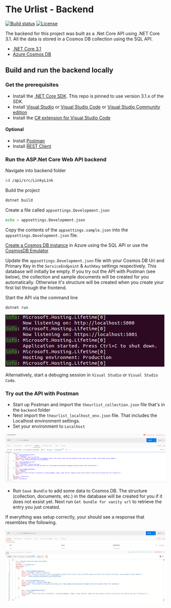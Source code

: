 # The Urlist - Backend

[![Build status](https://burkeknowswords.visualstudio.com/The%20Urlist/_apis/build/status/Serverless%20Backend%20Build)](https://burkeknowswords.visualstudio.com/The%20Urlist/_build/latest?definitionId=8)
[![License](https://img.shields.io/badge/license-MIT-orange.svg)](https://raw.githubusercontent.com/Azure-Samples/openhack-production/master/LICENSE)

The backend for this project was built as a .Net Core API using .NET Core 3.1. All the data is stored in a Cosmos DB collection using the SQL API.

- [.NET Core 3.1](https://dotnet.microsoft.com?WT.mc_id=theurlist-github-cephilli)
- [Azure Cosmos DB](https://azure.microsoft.com/services/cosmos-db?WT.mc_id=theurlist-github-cephilli)

## Build and run the backend locally

### Get the prerequisites

- Install the [.NET Core SDK](https://dotnet.microsoft.com/download?WT.mc_id=theurlist-github-cephilli). This repo is pinned to use version 3.1.x of the SDK.
- Install [Visual Studio](https://visualstudio.microsoft.com/) or [Visual Studio Code](https://code.visualstudio.com/?WT.mc_id=theurlist-github-cephilli) or [Visual Studio Community edition](https://visualstudio.microsoft.com/vs?WT.mc_id=theurlist-github-cephilli)
- Install the [C# extension for Visual Studio Code](https://marketplace.visualstudio.com/items?itemName=ms-vscode.csharp&WT.mc_id=theurlist-github-cephilli)

#### Optional

- Install [Postman](https://www.getpostman.com/)
- Install [REST Client](https://marketplace.visualstudio.com/items?itemName=humao.rest-client)

### Run the ASP.Net Core Web API backend

Navigate into backend folder

```bash
cd /api/src/LinkyLink
```

Build the project

```bash
dotnet build
```

Create a file called `appsettings.Development.json`

```bash
echo > appsettings.Development.json
```

Copy the contents of the `appsettings.sample.json` into the `appsettings.Development.json` file.

[Create a Cosmos DB instance](https://docs.microsoft.com/en-us/azure/cosmos-db/how-to-manage-database-account?WT.mc_id=theurlist-github-cephilli) in Azure using the SQL API or use the [CosmosDB Emulator](https://docs.microsoft.com/en-us/azure/cosmos-db/local-emulator)

Update the `appsettings.Development.json` file with your Cosmos DB Uri and Primary Key in the `ServiceEndpoint` & `AuthKey` settings respectively. This database will initially be empty. If you try out the API with Postman (see below), the collection and sample documents will be created for you automatically. Otherwise it's structure will be created when you create your first list through the frontend.

Start the API via the command line

```bash
dotnet run
```

![func start](docs/api_start.png)

Alternatively, start a debuging session in `Visual Studio` or `Visual Studio Code`.

### Try out the API with Postman

- Start up Postman and import the `theurlist_collection.json` file that's in the `backend` folder
- Next import the `theurlist_localhost_env.json` file. That includes the Localhost environment settings.
- Set your environment to `Localhost`

![postman](docs/postman_localhost.png)

- Run `Save Bundle` to add some data to Cosmos DB. The structure (collection, documents, etc.) in the database will be created for you if it does not exsist yet. Next run `Get bundle for vanity url` to retrieve the entry you just created.

If everything was setup correctly, your should see a response that resembles the following.

![postman](docs/postman_response.png)
